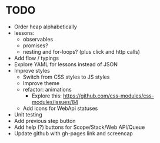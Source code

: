 # TODO

- Order heap alphabetically
- lessons:
  - observables
  - promises?
  - nesting and for-loops? (plus click and http calls)
- Add flow / typings
- Explore YAML for lessons instead of JSON
- Improve styles
  - Switch from CSS styles to JS styles
  - Improve theme
  - refactor: animations
    - Explore this: https://github.com/css-modules/css-modules/issues/84
  - Add icons for WebApi statuses
- Unit testing
- Add previous step button
- Add help (?) buttons for Scope/Stack/Web API/Queue
- Update github with gh-pages link and screencap
